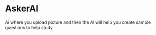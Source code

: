 # AskerAI
Ai where you upload picture and then the AI will help you create sample questions to help study

